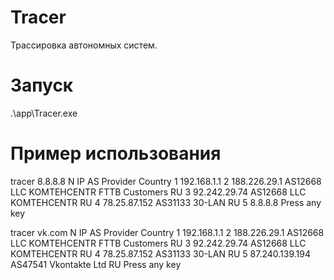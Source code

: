 # Tracer

Трассировка автономных систем.

# Запуск
.\app\Tracer.exe <domainName or IP>

# Пример использования
tracer 8.8.8.8
N   IP                   AS                   Provider                                                     Country
1   192.168.1.1
2   188.226.29.1         AS12668              LLC KOMTEHCENTR FTTB Customers                               RU
3   92.242.29.74         AS12668              LLC KOMTEHCENTR                                              RU
4   78.25.87.152         AS31133              30-LAN                                                       RU
5   8.8.8.8
Press any key

tracer vk.com
N   IP                   AS                   Provider                                                     Country
1   192.168.1.1
2   188.226.29.1         AS12668              LLC KOMTEHCENTR FTTB Customers                               RU
3   92.242.29.74         AS12668              LLC KOMTEHCENTR                                              RU
4   78.25.87.152         AS31133              30-LAN                                                       RU
5   87.240.139.194       AS47541              Vkontakte Ltd                                                RU
Press any key
